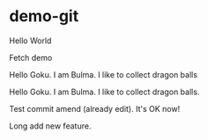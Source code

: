 # demo-git

Hello World

Fetch demo

Hello Goku. I am Bulma. I like to collect dragon balls

Hello Goku. I am Bulma. I like to collect dragon balls.

Test commit amend (already edit). It's OK now!

Long add new feature.
